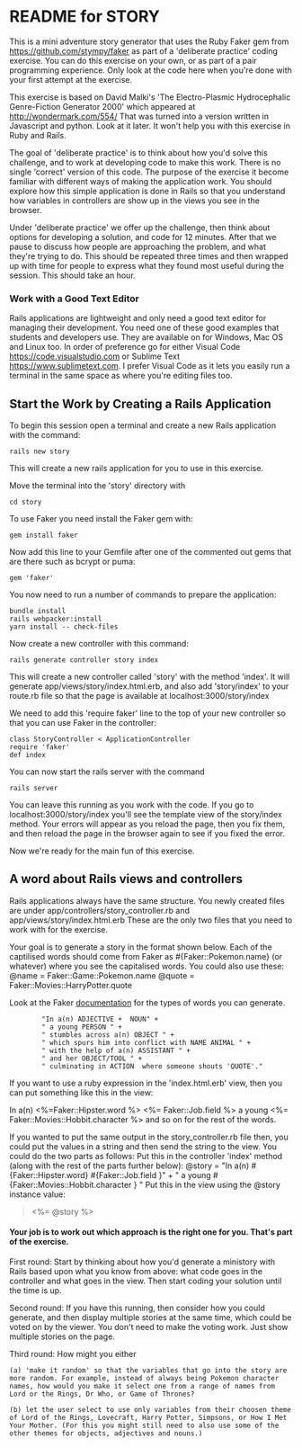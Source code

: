 # README for STORY

This is a mini adventure story generator that uses the Ruby Faker gem from https://github.com/stympy/faker as part of a 'deliberate practice' coding exercise. You can do this exercise on your own, or as part of a pair programming experience. Only look at the code here when you're done with your first attempt at the exercise. 

This exercise is based on David Malki's 'The Electro-Plasmic Hydrocephalic Genre-Fiction Generator 2000' which appeared at http://wondermark.com/554/ That was turned into a version written in Javascript and python.  Look at it later. It won't help you with this exercise in Ruby and Rails.

The goal of 'deliberate practice' is to think about how you'd solve this challenge, and to work at developing code to make this work. There is no single 'correct' version of this code. The purpose of the exercise it become familiar with different ways of making the application work. You should explore how this simple application is done in Rails so that you understand how variables in controllers are show up in the views you see in the browser.

Under 'deliberate practice' we offer up the challenge, then think about options for developing a solution, and code for 12 minutes. After that we pause to discuss how people are approaching the problem, and what they're trying to do. This should be repeated three times and then wrapped up with time for people to express what they found most useful during the session. This should take an hour.

### Work with a Good Text Editor
Rails applications are lightweight and only need a good text editor for managing their development. You need one of these good examples that students and developers use. They are available on for Windows, Mac OS and Linux too. In order of preference go for either Visual Code https://code.visualstudio.com or Sublime Text https://www.sublimetext.com. I prefer Visual Code as it lets you easily run a terminal in the same space as where you're editing files too.  

## Start the Work by Creating a Rails Application 

To begin this session open a terminal and create a new Rails application with the command:

    rails new story

This will create a new rails application for you to use in this exercise.

Move the terminal into the 'story' directory with 

    cd story

To use Faker you need install the Faker gem with:
    
    gem install faker

Now add this line to your Gemfile after one of the commented out gems that are there such as bcrypt or puma:
    
    gem 'faker' 

You now need to run a number of commands to prepare the application:

    bundle install
    rails webpacker:install
    yarn install -- check-files

Now create a new controller with this command:

    rails generate controller story index

This will create a new controller called 'story' with the method 'index'. It will generate app/views/story/index.html.erb, and also add 'story/index' to your route.rb file so that the page is available at localhost:3000/story/index

We need to add this 'require faker' line to the top of your new controller so that you can use Faker in the controller:
    
    class StoryController < ApplicationController
    require 'faker'
    def index 

You can now start the rails server with the command 

    rails server

You can leave this running as you work with the code. If you go to localhost:3000/story/index you'll see the template view of the story/index method. Your errors will appear as you reload the page, then you fix them, and then reload the page in the browser again to see if you fixed the error.

Now we're ready for the main fun of this exercise.

## A word about Rails views and controllers

Rails applications always have the same structure. You newly created files are under app/controllers/story_controller.rb and app/views/story/index.html.erb These are the only two files that you need to work with for the exercise.

Your goal is to generate a story in the format shown below. Each of the captilised words should come from Faker as #{Faker::Pokemon.name} (or whatever) where you see the capitalised words. You could also use these:
    @name = Faker::Game::Pokemon.name
    @quote = Faker::Movies::HarryPotter.quote

Look at the Faker <a href="https://github.com/faker-ruby/faker#generators" target="_blank">documentation</a> for the types of words you can generate.

            "In a(n) ADJECTIVE +  NOUN" +
            " a young PERSON " +
            " stumbles across a(n) OBJECT " +
            " which spurs him into conflict with NAME ANIMAL " +
            " with the help of a(n) ASSISTANT " +
            " and her OBJECT/TOOL " +
            " culminating in ACTION  where someone shouts 'QUOTE'."

If you want to use a ruby expression in the 'index.html.erb' view, then you can put something like this in the view:
 
<p>In a(n) <%=Faker::Hipster.word %>  <%= Faker::Job.field %> a young <%= Faker::Movies::Hobbit.character %> and so on for the rest of the words.</p>

If you wanted to put the same output in the story_controller.rb file then, you could put the values in a string and then send the string to the view. You could do the two parts as follows:
Put this in the controller 'index' method (along with the rest of the parts further below):
            @story =  "In a(n) #{Faker::Hipster.word}  #{Faker::Job.field }" +
            " a young #{Faker::Movies::Hobbit.character } "
Put this in the view using the @story instance value:
<blockquote><%= @story %></blockquote>

#### Your job is to work out which approach is the right one for you. That's part of the exercise.

First round:
Start by thinking about how you'd generate a ministory with Rails based upon what you know from above:  what code goes in the controller and what goes in the view. Then start coding your solution until the time is up.

Second round:
If you have this running, then consider how you could generate, and then display multiple stories at the same time, which could be voted on by the viewer. You don't need to make the voting work. Just show multiple stories on the page.

Third round:
How might you either

    (a) 'make it random' so that the variables that go into the story are more random. For example, instead of always being Pokemon character names, how would you make it select one from a range of names from Lord or the Rings, Dr Who, or Game of Thrones?

    (b) let the user select to use only variables from their choosen theme of Lord of the Rings, Lovecraft, Harry Potter, Simpsons, or How I Met Your Mother. (For this you might still need to also use some of the other themes for objects, adjectives and nouns.)


